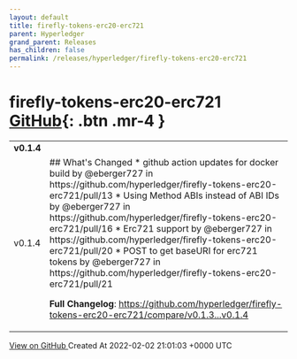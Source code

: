 ```yaml
---
layout: default
title: firefly-tokens-erc20-erc721
parent: Hyperledger
grand_parent: Releases
has_children: false
permalink: /releases/hyperledger/firefly-tokens-erc20-erc721
---
```


# firefly-tokens-erc20-erc721 <span class="fs-3 right-align">[GitHub](https://github.com/hyperledger/firefly-tokens-erc20-erc721){: .btn .mr-4 }</span>


<div>
    <table>
        <tr>
            <td colspan="2">
                <b>
                    v0.1.4
                </b>
            </td>
        </tr>
        <tr>
            <td>
                <span class="chip">
                    v0.1.4
                </span>
            </td>
            <td>
                ## What's Changed
* github action updates for docker build by @eberger727 in https://github.com/hyperledger/firefly-tokens-erc20-erc721/pull/13
* Using Method ABIs instead of ABI IDs by @eberger727 in https://github.com/hyperledger/firefly-tokens-erc20-erc721/pull/16
* Erc721 support by @eberger727 in https://github.com/hyperledger/firefly-tokens-erc20-erc721/pull/20
* POST to get baseURI for erc721 tokens by @eberger727 in https://github.com/hyperledger/firefly-tokens-erc20-erc721/pull/21


**Full Changelog**: https://github.com/hyperledger/firefly-tokens-erc20-erc721/compare/v0.1.3...v0.1.4
            </td>
        </tr>
    </table>
    <a href="https://github.com/hyperledger/firefly-tokens-erc20-erc721/releases/tag/v0.1.4" class=".btn">
        View on GitHub
    </a>
    <span class="right-align">
        Created At 2022-02-02 21:01:03 +0000 UTC
    </span>
</div>

